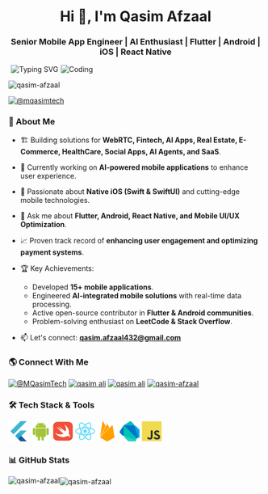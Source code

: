 <h1 align="center">Hi 👋, I'm Qasim Afzaal</h1>
<h3 align="center">Senior Mobile App Engineer | AI Enthusiast | Flutter | Android | iOS | React Native</h3>

<img align="right" alt="Coding" width="400" src="https://gifdb.com/images/high/animated-chock-coding-c78f6elj32sfoi8q.gif">

<p align="center">
  <img src="https://readme-typing-svg.demolab.com?font=Fira+Code&weight=500&pause=1000&color=F7F7F7&center=true&vCenter=true&multiline=true&width=800&lines=Creating+Scalable+and+Efficient+Mobile+Solutions" alt="Typing SVG">
</p>

<p align="left"> <img src="https://komarev.com/ghpvc/?username=qasim-afzaal&label=Profile%20views&color=0e75b6&style=flat" alt="qasim-afzaal" /> </p>

<p align="left"> <a href="https://twitter.com/@mqasimtech" target="blank"><img src="https://img.shields.io/twitter/follow/@mqasimtech?logo=twitter&style=for-the-badge" alt="@mqasimtech" /></a> </p>

### 🚀 About Me
- 🏗 Building solutions for **WebRTC, Fintech, AI Apps, Real Estate, E-Commerce, HealthCare, Social Apps, AI Agents, and SaaS**.
- 🔭 Currently working on **AI-powered mobile applications** to enhance user experience.
- 🌱 Passionate about **Native iOS (Swift & SwiftUI)** and cutting-edge mobile technologies.
- 💬 Ask me about **Flutter, Android, React Native, and Mobile UI/UX Optimization**.
- 📈 Proven track record of **enhancing user engagement and optimizing payment systems**.
- 🏆 Key Achievements:
  - Developed **15+ mobile applications**.
  - Engineered **AI-integrated mobile solutions** with real-time data processing.
  - Active open-source contributor in **Flutter & Android communities**.
  - Problem-solving enthusiast on **LeetCode & Stack Overflow**.

- 📫 Let's connect: **qasim.afzaal432@gmail.com**

### 🌎 Connect With Me
<p align="left">
<a href="https://twitter.com/@MQasimTech" target="blank"><img align="center" src="https://raw.githubusercontent.com/rahuldkjain/github-profile-readme-generator/master/src/images/icons/Social/twitter.svg" alt="@MQasimTech" height="30" width="40" /></a>
<a href="https://linkedin.com/in/QasimAli" target="blank"><img align="center" src="https://raw.githubusercontent.com/rahuldkjain/github-profile-readme-generator/master/src/images/icons/Social/linked-in-alt.svg" alt="qasim ali" height="30" width="40" /></a>
<a href="https://stackoverflow.com/users/qasim-ali" target="blank"><img align="center" src="https://raw.githubusercontent.com/rahuldkjain/github-profile-readme-generator/master/src/images/icons/Social/stack-overflow.svg" alt="qasim ali" height="30" width="40" /></a>
<a href="https://www.leetcode.com/qasim-afzaal" target="blank"><img align="center" src="https://raw.githubusercontent.com/rahuldkjain/github-profile-readme-generator/master/src/images/icons/Social/leet-code.svg" alt="qasim-afzaal" height="30" width="40" /></a>
</p>

### 🛠️ Tech Stack & Tools
<p align="left">
<img src="https://raw.githubusercontent.com/devicons/devicon/master/icons/flutter/flutter-original.svg" alt="flutter" width="40" height="40"/>
<img src="https://raw.githubusercontent.com/devicons/devicon/master/icons/android/android-original.svg" alt="android" width="40" height="40"/>
<img src="https://raw.githubusercontent.com/devicons/devicon/master/icons/swift/swift-original.svg" alt="swift" width="40" height="40"/>
<img src="https://raw.githubusercontent.com/devicons/devicon/master/icons/react/react-original.svg" alt="react native" width="40" height="40"/>
<img src="https://raw.githubusercontent.com/devicons/devicon/master/icons/firebase/firebase-plain.svg" alt="firebase" width="40" height="40"/>
<img src="https://raw.githubusercontent.com/devicons/devicon/master/icons/dart/dart-original.svg" alt="dart" width="40" height="40"/>
<img src="https://raw.githubusercontent.com/devicons/devicon/master/icons/javascript/javascript-original.svg" alt="javascript" width="40" height="40"/>
</p>

### 📊 GitHub Stats
<p>
  <img align="left" src="https://github-readme-stats.vercel.app/api/top-langs?username=qasim-afzaal&show_icons=true&locale=en&layout=compact&bg_color=30,e96443,904e95&title_color=fff&text_color=fff" alt="qasim-afzaal" />
</p>

<p>
  <img align="center" src="https://github-readme-stats.vercel.app/api?username=qasim-afzaal&show_icons=true&locale=en&bg_color=30,e96443,904e95&title_color=fff&text_color=fff" alt="qasim-afzaal" />
</p>
